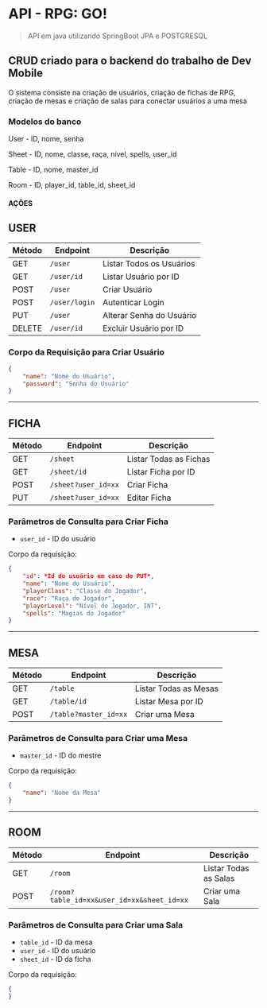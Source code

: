 # API - RPG: GO!
> API em java utilizando SpringBoot JPA e POSTGRESQL

## CRUD criado para o backend do trabalho de Dev Mobile
O sistema consiste na criação de usuários, criação de fichas de RPG, criação de mesas e criação de salas para conectar usuários a uma mesa

### Modelos do banco

User - ID, nome, senha

Sheet - ID, nome, classe, raça, nível, spells, user_id

Table - ID, nome, master_id

Room - ID, player_id, table_id, sheet_id

#### AÇÕES

## USER

| Método | Endpoint        | Descrição                     |
| ------ | --------------- | ----------------------------- |
| GET    | `/user`         | Listar Todos os Usuários      |
| GET    | `/user/id`      | Listar Usuário por ID         |
| POST   | `/user`         | Criar Usuário                 |
| POST   | `/user/login`   | Autenticar Login              |
| PUT    | `/user`         | Alterar Senha do Usuário      |
| DELETE | `/user/id`      | Excluir Usuário por ID        |

### Corpo da Requisição para Criar Usuário

```json
{
    "name": "Nome do Usuário",
    "password": "Senha do Usuário"
}
```
-----------------------------
## FICHA

| Método | Endpoint           | Descrição                    |
| ------ | ------------------ | ---------------------------- |
| GET    | `/sheet`           | Listar Todas as Fichas       |
| GET    | `/sheet/id`        | Listar Ficha por ID          |
| POST   | `/sheet?user_id=xx`| Criar Ficha                  |
| PUT    | `/sheet?user_id=xx`| Editar Ficha                  |


### Parâmetros de Consulta para Criar Ficha

- `user_id` - ID do usuário

Corpo da requisição:

```json
{
    "id": *Id do usuário em caso de PUT*,
    "name": "Nome do Usuário",
    "playerClass": "Classe do Jogador",
    "race": "Raça do Jogador",
    "playerLevel": "Nível do Jogador, INT",
    "spells": "Magias do Jogador"
}
```
------------------
## MESA

| Método | Endpoint       | Descrição               |
| ------ | -------------- | ----------------------- |
| GET    | `/table`       | Listar Todas as Mesas  |
| GET    | `/table/id`    | Listar Mesa por ID     |
| POST   | `/table?master_id=xx`       | Criar uma Mesa          |

### Parâmetros de Consulta para Criar uma Mesa

- `master_id` - ID do mestre

Corpo da requisição:

```json
{
    "name": "Nome da Mesa"
}
```
---------------
## ROOM

| Método | Endpoint    | Descrição                    |
| ------ | ----------- | ---------------------------- |
| GET    | `/room`     | Listar Todas as Salas       |
| POST   | `/room?table_id=xx&user_id=xx&sheet_id=xx`     | Criar uma Sala              |

### Parâmetros de Consulta para Criar uma Sala

- `table_id` - ID da mesa
- `user_id` - ID do usuário
- `sheet_id` - ID da ficha

Corpo da requisição:

```json
{
}
```
